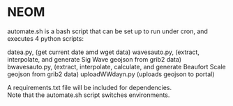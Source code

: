 # NEOM
automate.sh is a bash script that can be set up to run under cron, and executes 4 python scripts:

datea.py, (get current date amd wget data)
wavesauto.py, (extract, interpolate, and generate Sig Wave geojson from grib2 data)
bwavesauto.py, (extract, interpolate, calculate, and generate Beaufort Scale geojson from grib2 data)
uploadWWdayn.py (uploads geojson to portal)


A requirements.txt file will be included for dependencies.  
Note that the automate.sh script switches environments.
